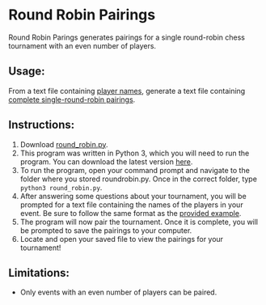 # Round Robin Pairings

Round Robin Parings generates pairings for a single round-robin chess tournament with an even number of players.

## Usage:

From a text file containing [player names](example_players.txt), generate a text file containing [complete
single-round-robin pairings](example_pairings.txt).

## Instructions:

1. Download [round_robin.py](round_robin.py).
2. This program was written in Python 3, which you will need to run the program. You can download the latest version
[here](https://www.python.org/downloads/).
3. To run the program, open your command prompt and navigate to the folder where you stored roundrobin.py. Once in the
correct folder, type `python3 round_robin.py`.
4. After answering some questions about your tournament, you will be prompted for a text file containing the names of
the players in your event. Be sure to follow the same format as the [provided example](example_players.txt).
5. The program will now pair the tournament. Once it is complete, you will be prompted to save the pairings to your
computer.
6. Locate and open your saved file to view the pairings for your tournament!

## Limitations:

* Only events with an even number of players can be paired.